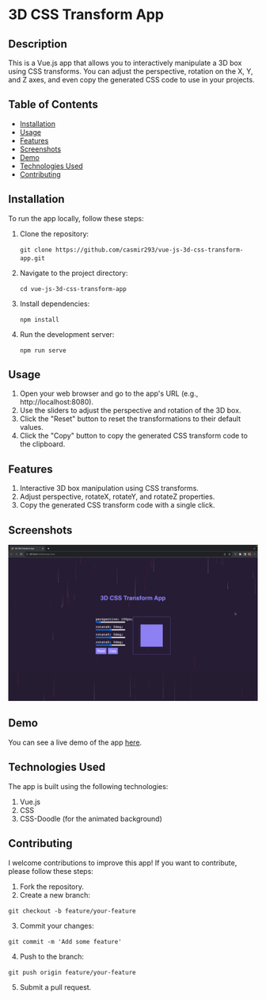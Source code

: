 # 3D CSS Transform App

## Description

This is a Vue.js app that allows you to interactively manipulate a 3D box using CSS transforms. You can adjust the perspective, rotation on the X, Y, and Z axes, and even copy the generated CSS code to use in your projects.

## Table of Contents

- [Installation](#installation)
- [Usage](#usage)
- [Features](#features)
- [Screenshots](#screenshots)
- [Demo](#demo)
- [Technologies Used](#technologies-used)
- [Contributing](#contributing)

## Installation

To run the app locally, follow these steps:

1. Clone the repository:

   `git clone https://github.com/casmir293/vue-js-3d-css-transform-app.git`

2. Navigate to the project directory:

   `cd vue-js-3d-css-transform-app`

3. Install dependencies:

   `npm install`

4. Run the development server:

   `npm run serve`

## Usage

1. Open your web browser and go to the app's URL (e.g., http://localhost:8080).
2. Use the sliders to adjust the perspective and rotation of the 3D box.
3. Click the "Reset" button to reset the transformations to their default values.
4. Click the "Copy" button to copy the generated CSS transform code to the clipboard.

## Features

1. Interactive 3D box manipulation using CSS transforms.
2. Adjust perspective, rotateX, rotateY, and rotateZ properties.
3. Copy the generated CSS transform code with a single click.

## Screenshots

![Transform App](photo.png)

## Demo

You can see a live demo of the app [here](https://vue3d.casmir.dev).

## Technologies Used

The app is built using the following technologies:

1. Vue.js
2. CSS
3. CSS-Doodle (for the animated background)

## Contributing

I welcome contributions to improve this app! If you want to contribute, please follow these steps:

1. Fork the repository.
2. Create a new branch:

`git checkout -b feature/your-feature`

3. Commit your changes:

`git commit -m 'Add some feature'`

4. Push to the branch:

`git push origin feature/your-feature`

5. Submit a pull request.
